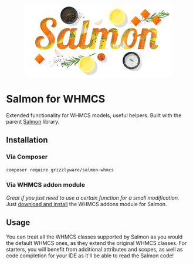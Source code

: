 <p align="center"><img src="./assets/images/salmon_splash.svg" alt="Salmon splash image" width="80%" /></p>

# Salmon for WHMCS
Extended functionality for WHMCS models, useful helpers. Built with the parent [Salmon](https://github.com/grizzlyware/salmon) library.

## Installation

### Via Composer
`composer require grizzlyware/salmon-whmcs`

### Via WHMCS addon module
*Great if you just need to use a certain function for a small modification.* Just [download and install](/dist/whmcs/modules/addons/salmon.zip) the WHMCS addons module for Salmon.

## Usage
You can treat all the WHMCS classes supported by Salmon as you would the default WHMCS ones, as they extend the original WHMCS classes. For starters, you will benefit from additional attributes and scopes, as well as code completion for your IDE as it'll be able to read the Salmon code!


